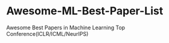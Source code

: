 # Awesome-ML-Best-Paper-List
Awesome Best Papers in Machine Learning Top Conference(ICLR/ICML/NeurIPS)
